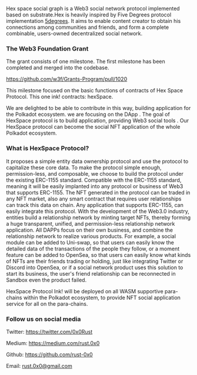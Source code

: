 

Hex space social graph is a Web3 social network protocol implemented based on substrate.Hex is  heavily inspired by Five Degrees protocol implementation [5degrees](https://github.com/5DegreesProtocol/5degrees-protocol.git). It aims to enable content creator to obtain his connections among communities and friends, and form a complete combinable, users-owned decentralized social network. 

### The Web3 Foundation Grant
The grant consists of one milestone. The first milestone has been completed and merged into the codebase.

https://github.com/w3f/Grants-Program/pull/1020

This milestone focused on the basic functions of contracts of Hex Space Protocol. This one ink! contracts: hexSpace.

We are delighted to be able to contribute in this way, building application for the Polkadot ecosystem.
we are focusing on the DApp . The goal of HexSpace protocol is  to build application, providing Web3 social tools . Our HexSpace protocol can become the social NFT application of the whole Polkadot ecosystem.

### What is HexSpace Protocol?
It proposes a simple entity data ownership protocol and use the protocol to capitalize these core data. To make the protocol simple enough, permission-less, and composable, we choose to build the protocol under the existing ERC-1155 standard. Compatible with the ERC-1155 standard, meaning it will be easily implanted into any protocol or business of Web3 that supports ERC-1155. The NFT generated in the protocol can be traded in any NFT market, also any smart contract that requires user relationships can track this data on chain. Any application that supports ERC-1155, can easily integrate this protocol.
With the development of the Web3.0 industry, entities build a relationship network by minting target NFTs, thereby forming a huge transparent, unified, and permission-less relationship network
application. All DAPPs focus on their own business, and combine the relationship network to realize various products. For example, a social module can be added to Uni-swap, so that users can easily know the detailed data of the transactions of the people they follow, or a moment feature can be added to OpenSea, so that users can easily know what kinds of NFTs are their friends trading or holding, just like integrating Twitter or Discord into OpenSea, or if a social network product uses this solution to start its business, the user's friend relationship can be reconnected in Sandbox even the product failed.

HexSpace Protocol Ink! will be deployed on all WASM supportive para-chains within the Polkadot ecosystem, to provide NFT social application service for all  on the para-chains.


### Follow us on social media

Twitter: https://twitter.com/0x0Rust

Medium: https://medium.com/rust.0x0

Github: https://github.com/rust-0x0

Email: rust.0x0@gmail.com

